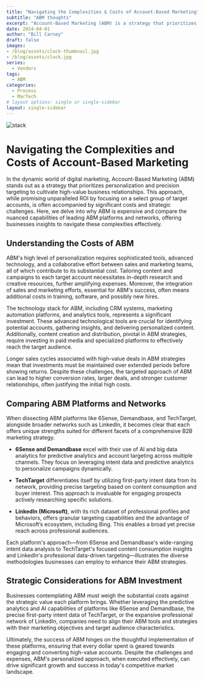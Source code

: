 ```yaml
---
title: "Navigating the Complexities & Costs of Account-Based Marketing"
subtitle: "ABM thoughts"
excerpt: "Account-Based Marketing (ABM) is a strategy that prioritizes personalization and precision targeting to cultivate high-value deals. This approach, while promising unparalleled ROI by focusing on a select group of target accounts, is often accompanied by significant costs and strategic challenges."
date: 2024-04-01
author: "Bill Carney"
draft: false
images:
- /blog/assets/clock-thumbnail.jpg
- /blog/assets/clock.jpg
series:
  - Vendors
tags:
  - ABM
categories:
  - Process
  - MarTech
# layout options: single or single-sidebar
layout: single-sidebar
---
```


![stack](/blog/assets/clock.jpg)

# Navigating the Complexities and Costs of Account-Based Marketing

In the dynamic world of digital marketing, Account-Based Marketing (ABM) stands out as a strategy that prioritizes personalization and precision targeting to cultivate high-value business relationships. This approach, while promising unparalleled ROI by focusing on a select group of target accounts, is often accompanied by significant costs and strategic challenges. Here, we delve into why ABM is expensive and compare the nuanced capabilities of leading ABM platforms and networks, offering businesses insights to navigate these complexities effectively.

## Understanding the Costs of ABM

ABM's high level of personalization requires sophisticated tools, advanced technology, and a collaborative effort between sales and marketing teams, all of which contribute to its substantial cost. Tailoring content and campaigns to each target account necessitates in-depth research and creative resources, further amplifying expenses. Moreover, the integration of sales and marketing efforts, essential for ABM's success, often means additional costs in training, software, and possibly new hires.

The technology stack for ABM, including CRM systems, marketing automation platforms, and analytics tools, represents a significant investment. These advanced technological tools are crucial for identifying potential accounts, gathering insights, and delivering personalized content. Additionally, content creation and distribution, pivotal in ABM strategies, require investing in paid media and specialized platforms to effectively reach the target audience.

Longer sales cycles associated with high-value deals in ABM strategies mean that investments must be maintained over extended periods before showing returns. Despite these challenges, the targeted approach of ABM can lead to higher conversion rates, larger deals, and stronger customer relationships, often justifying the initial high costs.

## Comparing ABM Platforms and Networks

When dissecting ABM platforms like 6Sense, Demandbase, and TechTarget, alongside broader networks such as LinkedIn, it becomes clear that each offers unique strengths suited for different facets of a comprehensive B2B marketing strategy.

- **6Sense and Demandbase** excel with their use of AI and big data analytics for predictive analytics and account targeting across multiple channels. They focus on leveraging intent data and predictive analytics to personalize campaigns dynamically.

- **TechTarget** differentiates itself by utilizing first-party intent data from its network, providing precise targeting based on content consumption and buyer interest. This approach is invaluable for engaging prospects actively researching specific solutions.

- **LinkedIn (Microsoft)**, with its rich dataset of professional profiles and behaviors, offers granular targeting capabilities and the advantage of Microsoft’s ecosystem, including Bing. This enables a broad yet precise reach across professional audiences.

Each platform's approach—from 6Sense and Demandbase's wide-ranging intent data analysis to TechTarget's focused content consumption insights and LinkedIn's professional data-driven targeting—illustrates the diverse methodologies businesses can employ to enhance their ABM strategies.

## Strategic Considerations for ABM Investment

Businesses contemplating ABM must weigh the substantial costs against the strategic value each platform brings. Whether leveraging the predictive analytics and AI capabilities of platforms like 6Sense and Demandbase, the precise first-party intent data of TechTarget, or the expansive professional network of LinkedIn, companies need to align their ABM tools and strategies with their marketing objectives and target audience characteristics.

Ultimately, the success of ABM hinges on the thoughtful implementation of these platforms, ensuring that every dollar spent is geared towards engaging and converting high-value accounts. Despite the challenges and expenses, ABM's personalized approach, when executed effectively, can drive significant growth and success in today's competitive market landscape.
